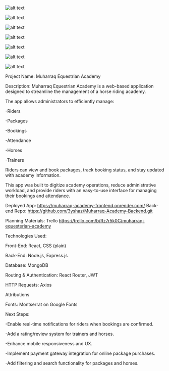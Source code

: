 
![alt text](https://file%2B.vscode-resource.vscode-cdn.net/Users/son16121724/Desktop/Screenshot%202025-08-16%20at%202.55.53%20am.png?version%3D1755302187901)


![alt text](https://file%2B.vscode-resource.vscode-cdn.net/var/folders/f_/72r0gyvn3ks3b5v7gldr6jg00000gp/T/TemporaryItems/NSIRD_screencaptureui_aFhfvA/Screenshot%202025-08-16%20at%202.57.13%20am.png?version%3D1755302251600)


![alt text](https://file%2B.vscode-resource.vscode-cdn.net/var/folders/f_/72r0gyvn3ks3b5v7gldr6jg00000gp/T/TemporaryItems/NSIRD_screencaptureui_MgkKKE/Screenshot%202025-08-16%20at%202.58.11%20am.png?version%3D1755302301528)

![alt text](https://file%2B.vscode-resource.vscode-cdn.net/var/folders/f_/72r0gyvn3ks3b5v7gldr6jg00000gp/T/TemporaryItems/NSIRD_screencaptureui_to8CmI/Screenshot%202025-08-16%20at%202.59.02%20am.png?version%3D1755302345549)

![alt text](https://file%2B.vscode-resource.vscode-cdn.net/var/folders/f_/72r0gyvn3ks3b5v7gldr6jg00000gp/T/TemporaryItems/NSIRD_screencaptureui_z1dwVa/Screenshot%202025-08-16%20at%202.59.37%20am.png?version%3D1755302381187)

![alt text](https://file%2B.vscode-resource.vscode-cdn.net/var/folders/f_/72r0gyvn3ks3b5v7gldr6jg00000gp/T/TemporaryItems/NSIRD_screencaptureui_0QgYUe/Screenshot%202025-08-16%20at%203.00.16%20am.png?version%3D1755302419197)

![alt text](https://file%2B.vscode-resource.vscode-cdn.net/var/folders/f_/72r0gyvn3ks3b5v7gldr6jg00000gp/T/TemporaryItems/NSIRD_screencaptureui_WSfD7X/Screenshot%202025-08-16%20at%203.01.15%20am.png?version%3D1755302478575)


Project Name: Muharraq Equestrian Academy

Description:
Muharraq Equestrian Academy is a web-based application designed to streamline the management of a horse riding academy.

The app allows administrators to efficiently manage:

-Riders

-Packages

-Bookings

-Attendance

-Horses

-Trainers

Riders can view and book packages, track booking status, and stay updated with academy information.

This app was built to digitize academy operations, reduce administrative workload, and provide riders with an easy-to-use interface for managing their bookings and attendance.


Deployed App: https://muharraq-academy-frontend.onrender.com/
Back-end Repo: https://github.com/3yshaz/Muharraq-Academy-Backend.git 

Planning Materials: Trello 
https://trello.com/b/Rz7r5k0C/muharraq-equesterian-academy


Technologies Used:

Front-End: React, CSS (plain)

Back-End: Node.js, Express.js

Database: MongoDB

Routing & Authentication: React Router, JWT

HTTP Requests: Axios

Attributions

Fonts: Montserrat on Google Fonts


Next Steps:

-Enable real-time notifications for riders when bookings are confirmed.

-Add a rating/review system for trainers and horses.

-Enhance mobile responsiveness and UX.

-Implement payment gateway integration for online package purchases.

-Add filtering and search functionality for packages and horses.